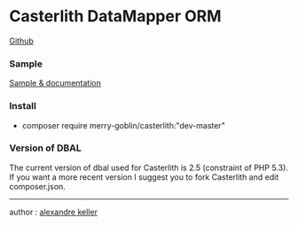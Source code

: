 Casterlith DataMapper ORM
========================

[Github](https://github.com/merry-goblin/casterlith-composer)

### Sample

[Sample & documentation](https://github.com/merry-goblin/casterlith)

### Install

- composer require merry-goblin/casterlith:"dev-master"

### Version of DBAL

The current version of dbal used for Casterlith is 2.5 (constraint of PHP 5.3).
If you want a more recent version I suggest you to fork Casterlith and edit composer.json.

--------------------------

author : [alexandre keller](https://github.com/merry-goblin)
